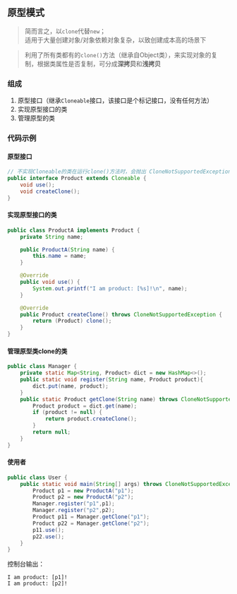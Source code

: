 ## 原型模式
> 简而言之，以`clone`代替`new`；<br>
> 适用于大量创建对象/对象依赖对象复杂，以致创建成本高的场景下

> 利用了所有类都有的`clone()`方法（继承自Object类），来实现对象的复制，根据类属性是否复制，可分成**深拷贝**和**浅拷贝**

### 组成
1. 原型接口（继承`Cloneable`接口，该接口是个标记接口，没有任何方法）
2. 实现原型接口的类
3. 管理原型的类

### 代码示例
#### 原型接口
```java
// 不实现Cloneable的类在运行clone()方法时，会抛出 CloneNotSupportedException 异常
public interface Product extends Cloneable {
    void use();
    void createClone();
}
```

#### 实现原型接口的类
```java
public class ProductA implements Product {
    private String name;

    public ProductA(String name) {
        this.name = name;
    }

    @Override
    public void use() {
        System.out.printf("I am product: [%s]!\n", name);
    }

    @Override
    public Product createClone() throws CloneNotSupportedException {
        return (Product) clone();
    }
}
```

#### 管理原型类clone的类
```java
public class Manager {
    private static Map<String, Product> dict = new HashMap<>();
    public static void register(String name, Product product){
        dict.put(name, product);
    }
    public static Product getClone(String name) throws CloneNotSupportedException {
        Product product = dict.get(name);
        if (product != null) {
            return product.createClone();
        }
        return null;
    }
}
```
#### 使用者
```java
public class User {
    public static void main(String[] args) throws CloneNotSupportedException {
        Product p1 = new ProductA("p1");
        Product p2 = new ProductA("p2");
        Manager.register("p1",p1);
        Manager.register("p2",p2);
        Product p11 = Manager.getClone("p1");
        Product p22 = Manager.getClone("p2");
        p11.use();
        p22.use();
    }
}
```
控制台输出：
```
I am product: [p1]!
I am product: [p2]!
```
